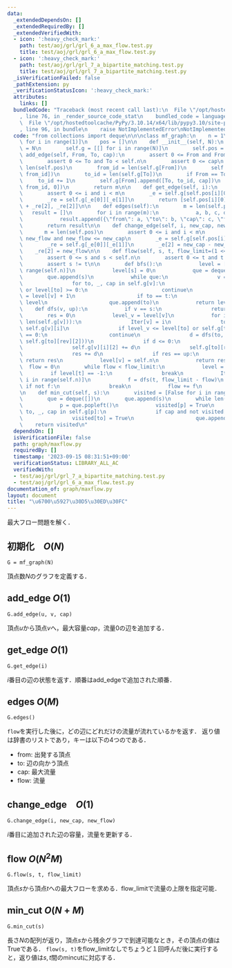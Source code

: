 ```yaml
---
data:
  _extendedDependsOn: []
  _extendedRequiredBy: []
  _extendedVerifiedWith:
  - icon: ':heavy_check_mark:'
    path: test/aoj/grl/grl_6_a_max_flow.test.py
    title: test/aoj/grl/grl_6_a_max_flow.test.py
  - icon: ':heavy_check_mark:'
    path: test/aoj/grl/grl_7_a_bipartite_matching.test.py
    title: test/aoj/grl/grl_7_a_bipartite_matching.test.py
  _isVerificationFailed: false
  _pathExtension: py
  _verificationStatusIcon: ':heavy_check_mark:'
  attributes:
    links: []
  bundledCode: "Traceback (most recent call last):\n  File \"/opt/hostedtoolcache/PyPy/3.10.14/x64/lib/pypy3.10/site-packages/onlinejudge_verify/documentation/build.py\"\
    , line 76, in _render_source_code_stat\n    bundled_code = language.bundle(\n\
    \  File \"/opt/hostedtoolcache/PyPy/3.10.14/x64/lib/pypy3.10/site-packages/onlinejudge_verify/languages/python.py\"\
    , line 96, in bundle\n    raise NotImplementedError\nNotImplementedError\n"
  code: "from collections import deque\n\n\nclass mf_graph:\n    n = 1\n    g = [[]\
    \ for i in range(1)]\n    pos = []\n\n    def __init__(self, N):\n        self.n\
    \ = N\n        self.g = [[] for i in range(N)]\n        self.pos = []\n\n    def\
    \ add_edge(self, From, To, cap):\n        assert 0 <= From and From < self.n\n\
    \        assert 0 <= To and To < self.n\n        assert 0 <= cap\n        m =\
    \ len(self.pos)\n        from_id = len(self.g[From])\n        self.pos.append([From,\
    \ from_id])\n        to_id = len(self.g[To])\n        if From == To:\n       \
    \     to_id += 1\n        self.g[From].append([To, to_id, cap])\n        self.g[To].append([From,\
    \ from_id, 0])\n        return m\n\n    def get_edge(self, i):\n        m = len(self.pos)\n\
    \        assert 0 <= i and i < m\n        _e = self.g[self.pos[i][0]][self.pos[i][1]]\n\
    \        _re = self.g[_e[0]][_e[1]]\n        return [self.pos[i][0], _e[0], _e[2]\
    \ + _re[2], _re[2]]\n\n    def edges(self):\n        m = len(self.pos)\n     \
    \   result = []\n        for i in range(m):\n            a, b, c, d = self.get_edge(i)\n\
    \            result.append({\"from\": a, \"to\": b, \"cap\": c, \"flow\": d})\n\
    \        return result\n\n    def change_edge(self, i, new_cap, new_flow):\n \
    \       m = len(self.pos)\n        assert 0 <= i and i < m\n        assert 0 <=\
    \ new_flow and new_flow <= new_cap\n        _e = self.g[self.pos[i][0]][self.pos[i][1]]\n\
    \        _re = self.g[_e[0]][_e[1]]\n        _e[2] = new_cap - new_flow\n    \
    \    _re[2] = new_flow\n\n    def flow(self, s, t, flow_limit=(1 << 63) - 1):\n\
    \        assert 0 <= s and s < self.n\n        assert 0 <= t and t < self.n\n\
    \        assert s != t\n\n        def bfs():\n            level = [-1 for i in\
    \ range(self.n)]\n            level[s] = 0\n            que = deque([])\n    \
    \        que.append(s)\n            while que:\n                v = que.popleft()\n\
    \                for to, _, cap in self.g[v]:\n                    if cap == 0\
    \ or level[to] >= 0:\n                        continue\n                    level[to]\
    \ = level[v] + 1\n                    if to == t:\n                        return\
    \ level\n                    que.append(to)\n            return level\n\n    \
    \    def dfs(v, up):\n            if v == s:\n                return up\n    \
    \        res = 0\n            level_v = level[v]\n            for i in range(Iter[v],\
    \ len(self.g[v])):\n                Iter[v] = i\n                to, rev, _ =\
    \ self.g[v][i]\n                if level_v <= level[to] or self.g[to][rev][2]\
    \ == 0:\n                    continue\n                d = dfs(to, min(up - res,\
    \ self.g[to][rev][2]))\n                if d <= 0:\n                    continue\n\
    \                self.g[v][i][2] += d\n                self.g[to][rev][2] -= d\n\
    \                res += d\n                if res == up:\n                   \
    \ return res\n            level[v] = self.n\n            return res\n\n      \
    \  flow = 0\n        while flow < flow_limit:\n            level = bfs()\n   \
    \         if level[t] == -1:\n                break\n            Iter = [0 for\
    \ i in range(self.n)]\n            f = dfs(t, flow_limit - flow)\n           \
    \ if not f:\n                break\n            flow += f\n        return flow\n\
    \n    def min_cut(self, s):\n        visited = [False for i in range(self.n)]\n\
    \        que = deque([])\n        que.append(s)\n        while len(que) > 0:\n\
    \            p = que.popleft()\n            visited[p] = True\n            for\
    \ to, _, cap in self.g[p]:\n                if cap and not visited[to]:\n    \
    \                visited[to] = True\n                    que.append(to)\n    \
    \    return visited\n"
  dependsOn: []
  isVerificationFile: false
  path: graph/maxflow.py
  requiredBy: []
  timestamp: '2023-09-15 08:31:51+09:00'
  verificationStatus: LIBRARY_ALL_AC
  verifiedWith:
  - test/aoj/grl/grl_7_a_bipartite_matching.test.py
  - test/aoj/grl/grl_6_a_max_flow.test.py
documentation_of: graph/maxflow.py
layout: document
title: "\u6700\u5927\u30D5\u30ED\u30FC"
---
```


最大フロー問題を解く．

## 初期化　$O(N)$

```
G = mf_graph(N)
```

頂点数$N$のグラフを定義する．

## add_edge $O(1)$

```
G.add_edge(u, v, cap)
```

頂点$u$から頂点$v$へ，最大容量$cap$，流量$0$の辺を追加する．

## get_edge $O(1)$

```
G.get_edge(i)
```
$i$番目の辺の状態を返す．順番はadd_edgeで追加された順番．

## edges $O(M)$

```
G.edges()
```
`flow`を実行した後に，どの辺にどれだけの流量が流れているかを返す．
返り値は辞書のリストであり，キーは以下の4つのである．
- from: 出発する頂点
- to: 辺の向かう頂点
- cap: 最大流量
- flow: 流量

## change_edge　$O(1)$

```
G.change_edge(i, new_cap, new_flow)
```
$i$番目に追加された辺の容量，流量を更新する．


## flow $O(N^2M)$

```
G.flow(s, t, flow_limit)
```
頂点$s$から頂点$t$への最大フローを求める．flow_limitで流量の上限を指定可能．

## min_cut $O(N+M)$

```
G.min_cut(s)
```
長さ$N$の配列が返り，頂点$s$から残余グラフで到達可能なとき，その頂点の値はTrueである．
`flow(s, t)`をflow_limitなしでちょうど１回呼んだ後に実行すると，返り値は$s,t$間のmincutに対応する．